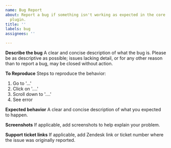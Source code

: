 ```yaml
---
name: Bug Report
about: Report a bug if something isn't working as expected in the core BuddyBoss Platform
  plugin.
title: ''
labels: bug
assignees: ''

---
```


**Describe the bug**
A clear and concise description of what the bug is. Please be as descriptive as possible; issues lacking detail, or for any other reason than to report a bug, may be closed without action.

**To Reproduce**
Steps to reproduce the behavior:
1. Go to '...'
2. Click on '....'
3. Scroll down to '....'
4. See error

**Expected behavior**
A clear and concise description of what you expected to happen.

**Screenshots**
If applicable, add screenshots to help explain your problem.

**Support ticket links**
If applicable, add Zendesk link or ticket number where the issue was originally reported.
